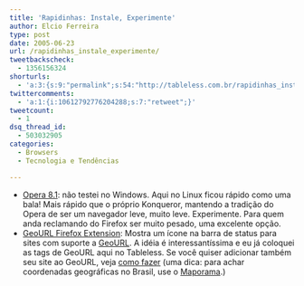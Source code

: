 ```yaml
---
title: 'Rapidinhas: Instale, Experimente'
author: Elcio Ferreira
type: post
date: 2005-06-23
url: /rapidinhas_instale_experimente/
tweetbackscheck:
  - 1356156324
shorturls:
  - 'a:3:{s:9:"permalink";s:54:"http://tableless.com.br/rapidinhas_instale_experimente";s:7:"tinyurl";s:26:"http://tinyurl.com/45xhbfp";s:4:"isgd";s:19:"http://is.gd/JdfNAC";}'
twittercomments:
  - 'a:1:{i:10612792776204288;s:7:"retweet";}'
tweetcount:
  - 1
dsq_thread_id:
  - 503032905
categories:
  - Browsers
  - Tecnologia e Tendências

---
```

  * [Opera 8.1][1]: não testei no Windows. Aqui no Linux ficou rápido como uma bala! Mais rápido que o próprio Konqueror, mantendo a tradição do Opera de ser um navegador leve, muito leve. Experimente. Para quem anda reclamando do Firefox ser muito pesado, uma excelente opção.
  * [GeoURL Firefox Extension][2]: Mostra um ícone na barra de status para sites com suporte a [GeoURL][3]. A idéia é interessantíssima e eu já coloquei as tags de GeoURL aqui no Tableless. Se você quiser adicionar também seu site ao GeoURL, veja [como fazer][4] (uma dica: para achar coordenadas geográficas no Brasil, use o [Maporama][5].)

 [1]: http://www.opera.com/ "Opera Web Browser"
 [2]: https://addons.mozilla.org/extensions/moreinfo.php?id=530 "GeoURL - Firefox Extension"
 [3]: http://geourl.org/ "The GeoURL ICBM Address Server"
 [4]: http://geourl.org/add.html "Adding yourself to GeoURL"
 [5]: http://www.maporama.com/share/ "Maporama.com"